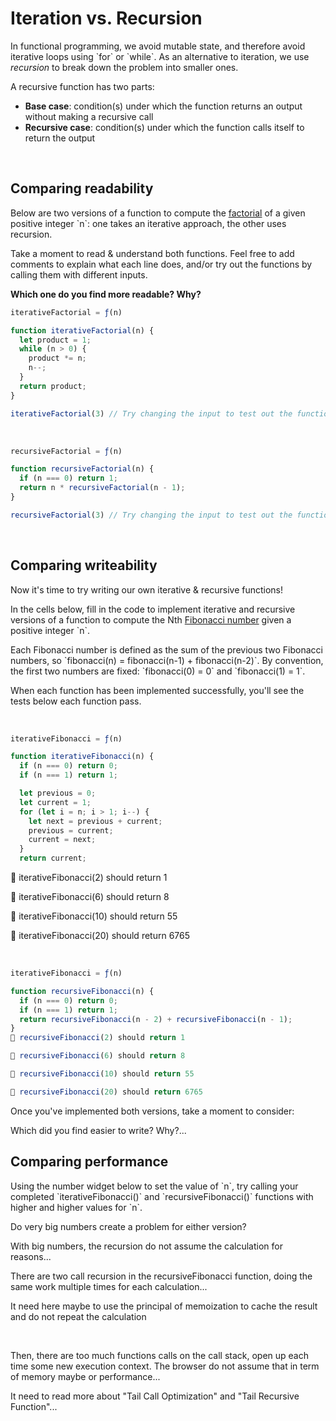 # Iteration vs. Recursion

In functional programming, we avoid mutable state, and therefore avoid iterative loops using \`for\` or \`while\`. As an alternative to iteration, we use _recursion_ to break down the problem into smaller ones.

A recursive function has two parts:
- **Base case**: condition(s) under which the function returns an output without making a recursive call  
- **Recursive case**: condition(s) under which the function calls itself to return the output


</br>



## Comparing readability

Below are two versions of a function to compute the [factorial](https://en.wikipedia.org/wiki/Factorial) of a given positive integer \`n\`: one takes an iterative approach, the other uses recursion.

Take a moment to read & understand both functions. Feel free to add comments to explain what each line does, and/or try out the functions by calling them with different inputs. 

**Which one do you find more readable? Why?**


```javascript
iterativeFactorial = ƒ(n)

function iterativeFactorial(n) {
  let product = 1;
  while (n > 0) {
    product *= n;
    n--;
  }
  return product;
}

iterativeFactorial(3) // Try changing the input to test out the function
```



</br>




```javascript
recursiveFactorial = ƒ(n)

function recursiveFactorial(n) {
  if (n === 0) return 1;
  return n * recursiveFactorial(n - 1);
}

recursiveFactorial(3) // Try changing the input to test out the function
```

</br>






## Comparing writeability

Now it's time to try writing our own iterative & recursive functions!

In the cells below, fill in the code to implement iterative and recursive versions of a function to compute the Nth [Fibonacci number](https://en.wikipedia.org/wiki/Fibonacci_number) given a positive integer \`n\`.

Each Fibonacci number is defined as the sum of the previous two Fibonacci numbers, so \`fibonacci(n) = fibonacci(n-1) + fibonacci(n-2)\`. By convention, the first two numbers are fixed: \`fibonacci(0) = 0\` and \`fibonacci(1) = 1\`.

When each function has been implemented successfully, you'll see the tests below each function pass.


</br>
 


```javascript
iterativeFibonacci = ƒ(n)

function iterativeFibonacci(n) { 
  if (n === 0) return 0;
  if (n === 1) return 1;

  let previous = 0;
  let current = 1;
  for (let i = n; i > 1; i--) {
    let next = previous + current;
    previous = current;
    current = next;
  }
  return current;
```
🎉 iterativeFibonacci(2) should return 1

🎉 iterativeFibonacci(6) should return 8

🎉 iterativeFibonacci(10) should return 55

🎉 iterativeFibonacci(20) should return 6765


  
</br>



```javascript
iterativeFibonacci = ƒ(n)

function recursiveFibonacci(n) {
  if (n === 0) return 0;
  if (n === 1) return 1;
  return recursiveFibonacci(n - 2) + recursiveFibonacci(n - 1);
}
🎉 recursiveFibonacci(2) should return 1

🎉 recursiveFibonacci(6) should return 8

🎉 recursiveFibonacci(10) should return 55

🎉 recursiveFibonacci(20) should return 6765
```
  Once you've implemented both versions, take a moment to consider:
  
  Which did you find easier to write? Why?...








## Comparing performance

Using the number widget below to set the value of \`n\`, try calling your completed \`iterativeFibonacci()\` and \`recursiveFibonacci()\` functions with higher and higher values for \`n\`. 

Do very big numbers create a problem for either version?

With big numbers, the recursion do not assume the calculation for reasons...




There are two call recursion in the recursiveFibonacci function, doing the same work multiple times for each calculation...

It need here maybe to use the principal of memoization to cache the result and do not repeat the calculation


</br>


Then, there are too much functions calls on the call stack, open up each time some new execution context. The browser do not assume that in term of memory maybe or performance...

It need to read more about "Tail Call Optimization" and "Tail Recursive Function"...

